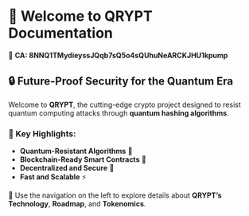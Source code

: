 # 🚀 Welcome to QRYPT Documentation  
🔗 **CA: 8NNQ1TMydieyssJQqb7sQ5o4sQUhuNeARCKJHU1kpump**  

## 🔒 Future-Proof Security for the Quantum Era  
Welcome to **QRYPT**, the cutting-edge crypto project designed to resist quantum computing attacks through **quantum hashing algorithms**.  

### 🌟 Key Highlights:  
- **Quantum-Resistant Algorithms** 🧬  
- **Blockchain-Ready Smart Contracts** 🔗  
- **Decentralized and Secure** 🔐  
- **Fast and Scalable** ⚡  

📖 Use the navigation on the left to explore details about **QRYPT’s Technology**, **Roadmap**, and **Tokenomics**.  